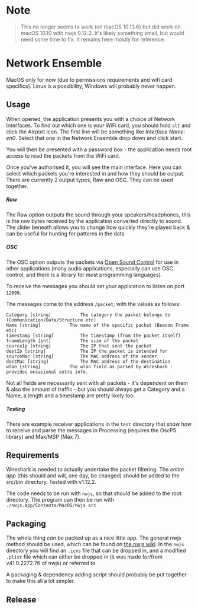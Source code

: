 # Note
> This no longer seems to work (on macOS 10.13.6) but did work on macOS 10.10 with nwjs 0.12.2. It's likely something small, but would need some time to fix. It remains here mostly for reference.

# Network Ensemble

MacOS only for now (due to permissions requirements and wifi card specifics). Linux is a possibility, Windows will probably never happen.

## Usage

When opened, the application presents you with a choice of Network Interfaces. To find out which one is your WiFi card, you should hold ```alt``` and click the Airport icon. The first line will be something like *Interface Name: en0*. Select that one in the Network Ensemble drop down and click start.

You will then be presented with a password box - the application needs root access to read the packets from the WiFi card. 

Once you've authorised it, you will see the main interface. Here you can select which packets you're interested in and how they should be output. There are currently 2 output types, Raw and OSC. They can be used together.

##### Raw
The Raw option outputs the sound through your speakers/headphones, this is the raw bytes received by the application converted directly to sound. The slider beneath allows you to change how quickly they're played back & can be useful for hunting for patterns in the data

##### OSC
The OSC option outputs the packets via [Open Sound Control](http://opensoundcontrol.org/) for use in other applications (many audio applications, especially can use OSC control, and there is a library for most programming languages). 

To receive the messages you should set your application to listen on port ```12099```.

The messages come to the address ```/packet```, with the values as follows:

    Category [string] 			The category the packet belongs to (Communication/Data/Structure etc)
    Name [string] 			The name of the specific packet (Beacon Frame etc) 
    timestamp [string] 			The timestamp (from the packet itself)
    frameLength [int] 			The size of the packet
    sourceIp [string] 			The IP that sent the packet
    destIp [string] 			The IP the packet is intended for
    sourceMac [string] 			The MAC address of the sender
    destMac [string] 			The MAC address of the destination
    wlan [string] 			The wlan field as parsed by Wireshark - provides occasional extra info.

Not all fields are necessarily sent with all packets - it's dependent on them & also the amount of traffic - but you should always get a Category and a Name, a length and a timestamp are pretty likely too. 

##### Testing
There are example receiver applications in the ```test``` directory that show how to receive and parse the messages in Processing (requires the OscP5 library) and Max/MSP (Max 7).

## Requirements

Wireshark is needed to actually undertake the packet filtering. The *entire app* (this should and will, one day, be changed) should be added to the src/bin directory. Tested with v1.12.2.

The code needs to be run with ```nwjs```, so that should be added to the root directory. The program can then be run with ```./nwjs.app/Contents/MacOS/nwjs src```

## Packaging

The whole thing *can* be packed up as a nice little app. The general nwjs method should be used, which can be found on [the nwjs wiki](https://github.com/nwjs/nw.js/wiki/How-to-package-and-distribute-your-apps#mac-os-x). In the ```nwjs``` directory you will find an ```.icns``` file that can be dropped in, and a modified ```.plist``` file which can either be dropped in (it was made for/from v41.0.2272.76 of nwjs) or referred to.

A packaging & dependency adding script should probably be put together to make this all a lot simpler.

## Release

